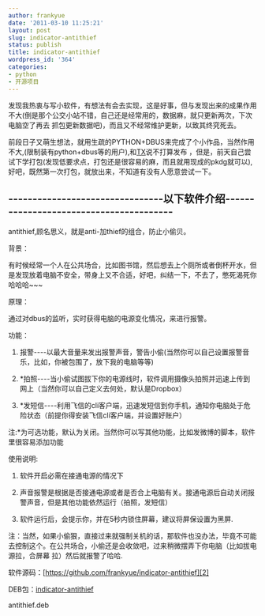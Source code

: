 ```yaml
---
author: frankyue
date: '2011-03-10 11:25:21'
layout: post
slug: indicator-antithief
status: publish
title: indicator-antithief
wordpress_id: '364'
categories:
- python
- 开源项目
---
```


发现我热衷与写小软件，有想法有会去实现，这是好事，但与发现出来的成果作用不大(倒是那个公交小站不错，自己还是经常用的，数据麻，就只更新两次，下次电脑空了再去
抓包更新数据吧)，而且又不经常维护更新，以致其终究死去。

前段日子又萌生想法，就用生疏的PYTHON+DBUS来完成了个小作品，当然作用不大,(限制装有python+dbus等的用户),和[TX][1]说不打算发布
，但是，前天自己尝试下学打包(发现低要求点，打包还是很容易的麻，而且就用现成的pkdg就可以),好吧，既然第一次打包，就放出来，不知道有没有人愿意尝试一下。

--------------------------------以下软件介绍----------------------------------------
--

antithief,顾名思义，就是anti-加thief的组合，防止小偷贝。

背景：

有时候经常一个人在公共场合，比如图书馆，然后想去上个厕所或者倒杯开水，但是发现放着电脑不安全，带身上又不合适，好吧，纠结一下，不去了，憋死渴死你哈哈哈~~~

原理：

通过对dbus的监听，实时获得电脑的电源变化情况，来进行报警。

功能：

  1. 报警----以最大音量来发出报警声音，警告小偷(当然你可以自己设置报警音乐，比如，你被包围了，放下我的电脑等等)

  2. *拍照----当小偷试图拔下你的电源线时，软件调用摄像头拍照并迅速上传到网上（当然你可以自己定义去何处，默认是Dropbox）

  3. *发短信----利用飞信的cli客户端，迅速发短信到你手机，通知你电脑处于危险状态（前提你得安装飞信cli客户端，并设置好账户）

注:*为可选功能，默认为关闭。当然你可以写其他功能，比如发微博的脚本，软件里很容易添加功能

使用说明:

  1. 软件开启必需在接通电源的情况下

  2. 声音报警是根据是否接通电源或者是否合上电脑有关。接通电源后自动关闭报警声音，但是其他功能依然运行（拍照，发短信）

  3. 软件运行后，会提示你，并在5秒内锁住屏幕，﻿建议将屏保设置为黑屏.

注：当然，如果小偷狠，直接过来就强制关机的话，那软件也没办法，毕竟不可能去控制这个。在公共场合，小偷还是会收敛吧，过来稍微摆弄下你电脑（比如拔电源拉，合屏幕
拉）然后就报警了哈哈.

软件源码：[https://github.com/frankyue/indicator-antithief][2]

DEB包：[indicator-antithief][3]

   [1]: http://imtx.me

   [2]: https://github.com/frankyue/indicator-antithief

   [3]: https://github.com/frankyue/indicator-antithief/raw/master/indicator-
antithief.deb

